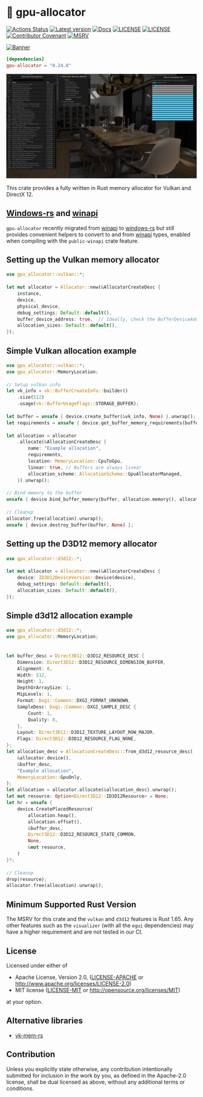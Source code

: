 # 📒 gpu-allocator

[![Actions Status](https://img.shields.io/github/actions/workflow/status/Traverse-Research/gpu-allocator/ci.yml?branch=main&logo=github)](https://github.com/Traverse-Research/gpu-allocator/actions)
[![Latest version](https://img.shields.io/crates/v/gpu-allocator.svg?logo=rust)](https://crates.io/crates/gpu-allocator)
[![Docs](https://img.shields.io/docsrs/gpu-allocator?logo=docs.rs)](https://docs.rs/gpu-allocator/)
[![LICENSE](https://img.shields.io/badge/license-MIT-blue.svg)](LICENSE-MIT)
[![LICENSE](https://img.shields.io/badge/license-apache-blue.svg?logo=apache)](LICENSE-APACHE)
[![Contributor Covenant](https://img.shields.io/badge/contributor%20covenant-v1.4%20adopted-ff69b4.svg)](../main/CODE_OF_CONDUCT.md)
[![MSRV](https://img.shields.io/badge/rustc-1.65.0+-ab6000.svg)](https://blog.rust-lang.org/2022/11/03/Rust-1.65.0.html)

[![Banner](banner.png)](https://traverseresearch.nl)

```toml
[dependencies]
gpu-allocator = "0.24.0"
```

![Visualizer](visualizer.png)

This crate provides a fully written in Rust memory allocator for Vulkan and DirectX 12.

## [Windows-rs] and [winapi]

`gpu-allocator` recently migrated from [winapi] to [windows-rs] but still provides convenient helpers to convert to and from [winapi] types, enabled when compiling with the `public-winapi` crate feature.

[Windows-rs]: https://github.com/microsoft/windows-rs
[winapi]: https://github.com/retep998/winapi-rs

## Setting up the Vulkan memory allocator

```rust
use gpu_allocator::vulkan::*;

let mut allocator = Allocator::new(&AllocatorCreateDesc {
    instance,
    device,
    physical_device,
    debug_settings: Default::default(),
    buffer_device_address: true,  // Ideally, check the BufferDeviceAddressFeatures struct.
    allocation_sizes: Default::default(),
});
```

## Simple Vulkan allocation example

```rust
use gpu_allocator::vulkan::*;
use gpu_allocator::MemoryLocation;

// Setup vulkan info
let vk_info = vk::BufferCreateInfo::builder()
    .size(512)
    .usage(vk::BufferUsageFlags::STORAGE_BUFFER);

let buffer = unsafe { device.create_buffer(&vk_info, None) }.unwrap();
let requirements = unsafe { device.get_buffer_memory_requirements(buffer) };

let allocation = allocator
    .allocate(&AllocationCreateDesc {
        name: "Example allocation",
        requirements,
        location: MemoryLocation::CpuToGpu,
        linear: true, // Buffers are always linear
        allocation_scheme: AllocationScheme::GpuAllocatorManaged,
    }).unwrap();

// Bind memory to the buffer
unsafe { device.bind_buffer_memory(buffer, allocation.memory(), allocation.offset()).unwrap() };

// Cleanup
allocator.free(allocation).unwrap();
unsafe { device.destroy_buffer(buffer, None) };
```

## Setting up the D3D12 memory allocator

```rust
use gpu_allocator::d3d12::*;

let mut allocator = Allocator::new(&AllocatorCreateDesc {
    device: ID3D12DeviceVersion::Device(device),
    debug_settings: Default::default(),
    allocation_sizes: Default::default(),
});
```

## Simple d3d12 allocation example

```rust
use gpu_allocator::d3d12::*;
use gpu_allocator::MemoryLocation;


let buffer_desc = Direct3D12::D3D12_RESOURCE_DESC {
    Dimension: Direct3D12::D3D12_RESOURCE_DIMENSION_BUFFER,
    Alignment: 0,
    Width: 512,
    Height: 1,
    DepthOrArraySize: 1,
    MipLevels: 1,
    Format: Dxgi::Common::DXGI_FORMAT_UNKNOWN,
    SampleDesc: Dxgi::Common::DXGI_SAMPLE_DESC {
        Count: 1,
        Quality: 0,
    },
    Layout: Direct3D12::D3D12_TEXTURE_LAYOUT_ROW_MAJOR,
    Flags: Direct3D12::D3D12_RESOURCE_FLAG_NONE,
};
let allocation_desc = AllocationCreateDesc::from_d3d12_resource_desc(
    &allocator.device(),
    &buffer_desc,
    "Example allocation",
    MemoryLocation::GpuOnly,
);
let allocation = allocator.allocate(&allocation_desc).unwrap();
let mut resource: Option<Direct3D12::ID3D12Resource> = None;
let hr = unsafe {
    device.CreatePlacedResource(
        allocation.heap(),
        allocation.offset(),
        &buffer_desc,
        Direct3D12::D3D12_RESOURCE_STATE_COMMON,
        None,
        &mut resource,
    )
}?;

// Cleanup
drop(resource);
allocator.free(allocation).unwrap();
```

## Minimum Supported Rust Version

The MSRV for this crate and the `vulkan` and `d3d12` features is Rust 1.65.  Any other features such as the `visualizer` (with all the `egui` dependencies) may have a higher requirement and are not tested in our CI.

## License

Licensed under either of

- Apache License, Version 2.0, ([LICENSE-APACHE](../master/LICENSE-APACHE) or http://www.apache.org/licenses/LICENSE-2.0)
- MIT license ([LICENSE-MIT](../master/LICENSE-MIT) or http://opensource.org/licenses/MIT)

at your option.

## Alternative libraries

- [vk-mem-rs](https://github.com/gwihlidal/vk-mem-rs)

## Contribution

Unless you explicitly state otherwise, any contribution intentionally
submitted for inclusion in the work by you, as defined in the Apache-2.0
license, shall be dual licensed as above, without any additional terms or
conditions.
